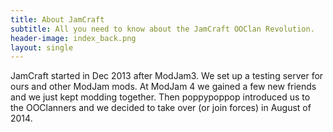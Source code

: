 ```yaml
---
title: About JamCraft
subtitle: All you need to know about the JamCraft OOClan Revolution.
header-image: index_back.png
layout: single
---
```


JamCraft started in Dec 2013 after ModJam3. We set up a testing server for ours and other ModJam mods. At ModJam 4 we gained a few new friends and we just kept modding together. Then poppypoppop introduced us to the OOClanners and we decided to take over (or join forces) in August of 2014.